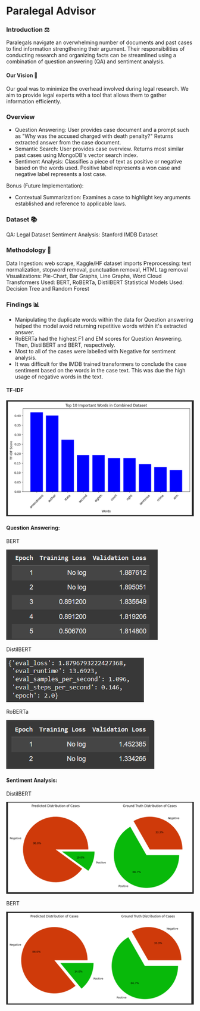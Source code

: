 # Paralegal Advisor

### Introduction ⚖️
Paralegals navigate an overwhelming number of documents and past cases to find information strengthening their argument. Their responsibilities of conducting research and organizing facts can be streamlined using a combination of question answering (QA) and sentiment analysis.  

#### Our Vision 👀
Our goal was to minimize the overhead involved during legal research. We aim to provide legal experts with a tool that allows them to gather information efficiently.

### Overview
- Question Answering: User provides case document and a prompt such as "Why was the accused charged with death penalty?" Returns extracted answer from the case document.
- Semantic Search: User provides case overview. Returns most similar past cases using MongoDB's vector search index.
- Sentiment Analysis: Classifies a piece of text as positive or negative based on the words used. Positive label represents a won case and negative label represents a lost case.

Bonus (Future Implementation):
- Contextual Summarization: Examines a case to highlight key arguments established and reference to applicable laws. 

### Dataset 📚
QA: Legal Dataset
Sentiment Analysis: Stanford IMDB Dataset

### Methodology 🎯
Data Ingestion: web scrape, Kaggle/HF dataset imports
Preprocessing: text normalization, stopword removal, punctuation removal, HTML tag removal
Visualizations: Pie-Chart, Bar Graphs, Line Graphs, Word Cloud
Transformers Used: BERT, RoBERTa, DistilBERT
Statistical Models Used: Decision Tree and Random Forest

### Findings 📊
- Manipulating the duplicate words within the data for Question answering helped the model avoid returning repetitive words within it's extracted answer.
- RoBERTa had the highest F1 and EM scores for Question Answering. Then, DistilBERT and BERT, respectively.
- Most to all of the cases were labelled with Negative for sentiment analysis.
- It was difficult for the IMDB trained transformers to conclude the case sentiment based on the words in the case text. This was due the high usage of negative words in the text. 

#### TF-IDF

![TF_IDF](images/tfidf.png)


#### Question Answering:
BERT

![BERT Finetuned Results](images/image.png)

DistilBERT

![DistilBERT Finetuned Results](images/image-1.png)

RoBERTa

![RoBERTa Finetuned Results](images/image-2.png)

#### Sentiment Analysis:

DistilBERT

![DistilBERT SA Results](images/db-sa.png)

BERT

![BERT SA Results](images/bertsa.png)